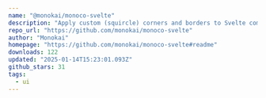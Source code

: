 ```yaml
---
name: "@monokai/monoco-svelte"
description: "Apply custom (squircle) corners and borders to Svelte components."
repo_url: "https://github.com/monokai/monoco-svelte"
author: "Monokai"
homepage: "https://github.com/monokai/monoco-svelte#readme"
downloads: 122
updated: "2025-01-14T15:23:01.093Z"
github_stars: 31
tags: 
  - ui
---
```

